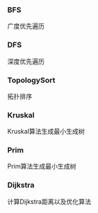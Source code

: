 ### BFS

广度优先遍历

### DFS

深度优先遍历

### TopologySort

拓扑排序

### Kruskal

Kruskal算法生成最小生成树

### Prim

Prim算法生成最小生成树

### Dijkstra

计算Dijkstra距离以及优化算法